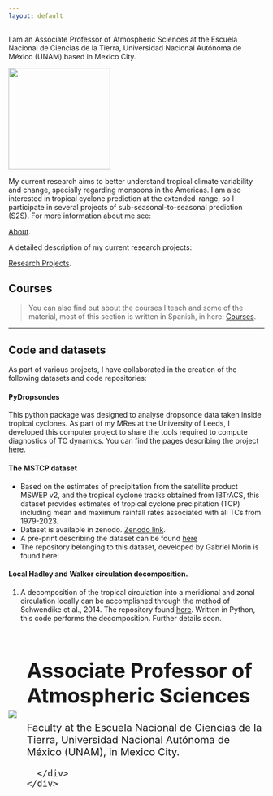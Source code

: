 ```yaml
---
layout: default
---
```




I am an Associate Professor of Atmospheric Sciences at the Escuela Nacional de Ciencias de la Tierra, Universidad Nacional Autónoma de México (UNAM) based in Mexico City. 

<img src="docs/assets/imgs/foto_oficial.JPG"
      width="200" 
 />

My current research aims to better understand tropical climate variability and change, specially regarding monsoons in the Americas. 
I am also interested in tropical cyclone prediction at the extended-range, so I participate in several projects of sub-seasonal-to-seasonal prediction (S2S). 
For more information about me see: 

[About](./about.md).

A detailed description of my current research projects: 

[Research Projects](./research.md).


## Courses

> You can also find out about the courses I teach and some of the material, most of this section is written in Spanish, in here:
> [Courses](./courses.md).


* * *

## Code and datasets

As part of various projects, I have collaborated in the creation of the following datasets and code repositories:

#### PyDropsondes

This python package was designed to analyse dropsonde data taken inside tropical cyclones. As part of my MRes at the University of Leeds, I developed this computer project to share the tools required to compute diagnostics of TC dynamics. You can find the pages describing the project [here](https://jlgarciafranco.github.io/PyDropsondes/).

#### The MSTCP dataset

* Based on the estimates of precipitation from the satellite product MSWEP v2, and the tropical cyclone tracks obtained from IBTrACS, this dataset provides estimates of tropical cyclone precipitation (TCP) including mean and maximum rainfall rates associated with all TCs from 1979-2023. 
*   Dataset is available in zenodo. [Zenodo link](https://zenodo.org/doi/10.5281/zenodo.8322962). 
*   A pre-print describing the dataset can be found [here](https://essd.copernicus.org/preprints/essd-2023-460/)
*   The repository belonging to this dataset, developed by Gabriel Morin is found here: 

#### Local Hadley and Walker circulation decomposition.

1.  A decomposition of the tropical circulation into a meridional and zonal circulation locally can be accomplished through the method of Schwendike et al., 2014. The repository found [here](https://github.com/JLGarciaFranco/Local_walker_hadley). Written in Python, this code performs the decomposition. Further details soon.


<html>
  <head>
    <title>Pretty Paris</title>
  </head>
  <style>
  .container {
  display: flex;
  align-items: center;
  justify-content: center
}
img {
  max-width: 100%;
  max-height:100%;
}
.text {
  font-size: 20px;
  padding-left: 20px;
}
  </style>
  <body>
    <div class="container">
      <div class="image">
        <img src="docs/assets/imgs/foto_oficial.JPG">
      </div>
      <div class="text">
        <h1>Associate Professor of Atmospheric Sciences</h1>
            Faculty at the Escuela Nacional de Ciencias de la Tierra, Universidad Nacional Autónoma de México (UNAM), in Mexico City. 
            
            
      </div>
    </div>
  </body>
</html>
